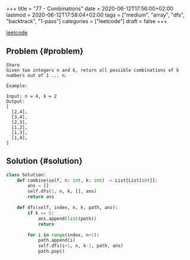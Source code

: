 +++
title = "77 - Combinations"
date = 2020-06-12T17:56:00+02:00
lastmod = 2020-06-12T17:58:04+02:00
tags = ["medium", "array", "dfs", "backtrack", "1-pass"]
categories = ["leetcode"]
draft = false
+++

[leetcode](https://leetcode.com/problems/combination-sum-ii/)


## Problem {#problem}

```text
Share
Given two integers n and k, return all possible combinations of k numbers out of 1 ... n.

Example:

Input: n = 4, k = 2
Output:
[
  [2,4],
  [3,4],
  [2,3],
  [1,2],
  [1,3],
  [1,4],
]
```


## Solution {#solution}

```python
class Solution:
    def combine(self, n: int, k: int) -> List[List[int]]:
        ans = []
        self.dfs(1, n, k, [], ans)
        return ans

    def dfs(self, index, n, k, path, ans):
        if k == 0:
            ans.append(list(path))
            return

        for i in range(index, n+1):
            path.append(i)
            self.dfs(i+1, n, k-1, path, ans)
            path.pop()
```
